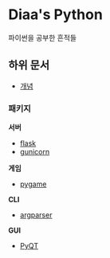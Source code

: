 # Diaa's Python

파이썬을 공부한 흔적들

## 하위 문서

- [개념](concept/Advanced/README.md)   

### 패키지

**서버**   
- [flask](package/server/flask/README.md)   
- [gunicorn](package/server/guincorn/Introduce.md)

**게임**
- [pygame](package/game/pygame/README.md)

**CLI**
- [argparser](package/cli/argparser.md)

**GUI**
- [PyQT](package/gui/PyQt5/README.md)